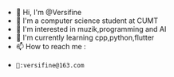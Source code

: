 - 👋 Hi, I'm @Versifine
- 🏫 I'm a computer science student at CUMT
- 👀 I'm interested in muzik,programming and AI
- 🌱 I'm currently learning cpp,python,flutter
- 📫 How to reach me :
-     📮:versifine@163.com

<!---
Versifine/Versifine is a ✨ special ✨ repository because its `README.md` (this file) appears on your GitHub profile.
You can click the Preview link to take a look at your changes.
--->
